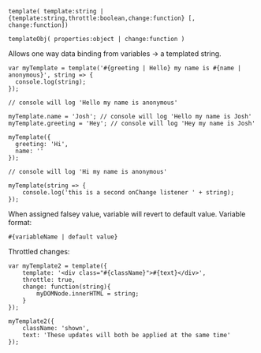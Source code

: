     template( template:string | {template:string,throttle:boolean,change:function} [, change:function])
    
    templateObj( properties:object | change:function )

Allows one way data binding from variables -> a templated string.

    var myTemplate = template('#{greeting | Hello} my name is #{name | anonymous}', string => {
      console.log(string);
    });

    // console will log 'Hello my name is anonymous'

    myTemplate.name = 'Josh'; // console will log 'Hello my name is Josh'
    myTemplate.greeting = 'Hey'; // console will log 'Hey my name is Josh'

    myTemplate({
      greeting: 'Hi',
      name: ''
    });

    // console will log 'Hi my name is anonymous'
    
    myTemplate(string => {
        console.log('this is a second onChange listener ' + string);
    });

When assigned falsey value, variable will revert to default value.  Variable format:

    #{variableName | default value}

Throttled changes:

    var myTemplate2 = template({
        template: '<div class="#{className}">#{text}</div>',
        throttle: true,
        change: function(string){
            myDOMNode.innerHTML = string;
        }
    });
    
    myTemplate2({
        className: 'shown',
        text: 'These updates will both be applied at the same time'
    });

    
